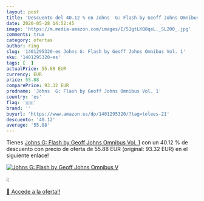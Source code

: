 ```yaml
---
layout: post
title: 'Descuento del 40.12 % en Johns  G: Flash by Geoff Johns Omnibus V'
date: 2020-05-28 14:52:45
image: 'https://m.media-amazon.com/images/I/51gtLKQ8qeL._SL200_.jpg'
comments: true
category: ofertas
author: ring
slug: '1401295320-es Johns G: Flash by Geoff Johns Omnibus Vol. 1'
sku: '1401295320-es'
tags: [  ]
actualPrice: 55.88 EUR
currency: EUR
price: 55.88
comparePrice: 93.32 EUR
prodname: 'Johns  G: Flash by Geoff Johns Omnibus Vol. 1'
country: 'es'
flag: '🇪🇸'
brand: ''
buyurl: 'https://www.amazon.es/dp/1401295320/?tag=tolees-21'
descuento: '40.12'
average: '55.88'
---
```


Tienes [Johns  G: Flash by Geoff Johns Omnibus Vol. 1](https://www.amazon.es/dp/1401295320/?tag=tolees-21) con un 40.12 % de descuento con precio de oferta de 55.88 EUR (original: 93.32 EUR) en el siguiente enlace!

[![Johns  G: Flash by Geoff Johns Omnibus V](https://m.media-amazon.com/images/I/51gtLKQ8qeL._SL200_.jpg)](https://www.amazon.es/dp/1401295320/?tag=tolees-21)

ℹ️:


[🛒 Accede a la oferta!!](https://www.amazon.es/dp/1401295320/?tag=tolees-21)
